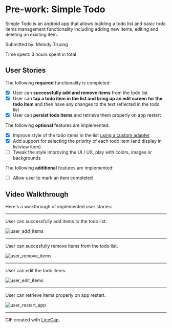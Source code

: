 # Pre-work: Simple Todo

Simple Todo is an android app that allows building a todo list and basic todo items management functionality including adding new items, editing and deleting an existing item.

Submitted by: Melody Truong

Time spent: 3 hours spent in total

## User Stories

The following **required** functionality is completed:

* [x] User can **successfully add and remove items** from the todo list
* [x] User can **tap a todo item in the list and bring up an edit screen for the todo item** and then have any changes to the text reflected in the todo list
* [x] User can **persist todo items** and retrieve them properly on app restart

The following **optional** features are implemented:

* [x] Improve style of the todo items in the list [using a custom adapter](http://guides.codepath.com/android/Using-an-ArrayAdapter-with-ListView)
* [x] Add support for selecting the priority of each todo item (and display in listview item)
* [ ] Tweak the style improving the UI / UX, play with colors, images or backgrounds

The following **additional** features are implemented:

* [ ] Allow user to mark an item completed

## Video Walkthrough

Here's a walkthrough of implemented user stories:

- - -

User can successfully add items to the todo list.

![user_add_items](https://cloud.githubusercontent.com/assets/5839078/10120015/a336b810-645d-11e5-928f-903fa808d875.gif)

- - -

User can succesfully remove items from the todo list.

![user_remove_items](https://cloud.githubusercontent.com/assets/5839078/10120013/a3353918-645d-11e5-9ab7-50f3027f1828.gif)

- - -

User can edit the todo items.

![user_edit_items](https://cloud.githubusercontent.com/assets/5839078/10120012/a3329348-645d-11e5-9657-55c1ad38038e.gif)

- - -

User can retrieve items properly on app restart.

![user_restart_app](https://cloud.githubusercontent.com/assets/5839078/10120042/92b2a462-645e-11e5-8026-06aade80ffaf.gif)

- - -
GIF created with [LiceCap](http://www.cockos.com/licecap/).
